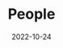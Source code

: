 ---
title: People
date: 2022-10-24

type: landing

sections:
  - block: markdown
    content:
      title: 
      subtitle: 
      text:
      #  <div class="subtitle-text">
      #    Meet the team
      #  </div>
    design:
      columns: '1'
      background:
        image: 
          filename: group_picture.jpg
          filters:
            brightness: 1
          parallax: false
          position: center
          size: contain
          text_color_light: true
      spacing:
        padding: ['20px', '0', '20px', '0']
      css_class: tiny-banner

  - block: people
    content:
      title: Current members 
      # Choose which groups/teams of users to display.
      #   Edit `user_groups` in each user's profile to add them to one or more of these groups.
      user_groups:
          - Current members
      sort_by: Params.last_name
      sort_ascending: true
    design:
      show_interests: false
      show_role: true
      show_social: true
      spacing:
        padding: ['20px', '0', '100px', '0']

  - block: people
    content:
      title: Alumni
      # Choose which groups/teams of users to display.
      #   Edit `user_groups` in each user's profile to add them to one or more of these groups.
      user_groups:
          - Alumni
      sort_by: Params.weight
      sort_ascending: false
    design:
      show_interests: false
      show_role: true
      show_social: true
      spacing:
        padding: ['20px', '0', '100px', '0']
---